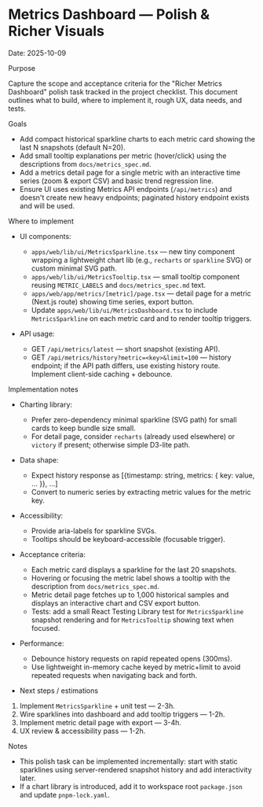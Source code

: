 # Metrics Dashboard — Polish & Richer Visuals

Date: 2025-10-09

Purpose

Capture the scope and acceptance criteria for the "Richer Metrics Dashboard" polish task tracked in the project checklist. This document outlines what to build, where to implement it, rough UX, data needs, and tests.

Goals

- Add compact historical sparkline charts to each metric card showing the last N snapshots (default N=20).
- Add small tooltip explanations per metric (hover/click) using the descriptions from `docs/metrics_spec.md`.
- Add a metrics detail page for a single metric with an interactive time series (zoom & export CSV) and basic trend regression line.
- Ensure UI uses existing Metrics API endpoints (`/api/metrics`) and doesn't create new heavy endpoints; paginated history endpoint exists and will be used.

Where to implement

- UI components:
  - `apps/web/lib/ui/MetricsSparkline.tsx` — new tiny component wrapping a lightweight chart lib (e.g., `recharts` or `sparkline` SVG) or custom minimal SVG path.
  - `apps/web/lib/ui/MetricsTooltip.tsx` — small tooltip component reusing `METRIC_LABELS` and `docs/metrics_spec.md` text.
  - `apps/web/app/metrics/[metric]/page.tsx` — detail page for a metric (Next.js route) showing time series, export button.
  - Update `apps/web/lib/ui/MetricsDashboard.tsx` to include `MetricsSparkline` on each metric card and to render tooltip triggers.

- API usage:
  - GET `/api/metrics/latest` — short snapshot (existing API).
  - GET `/api/metrics/history?metric=<key>&limit=100` — history endpoint; if the API path differs, use existing history route. Implement client-side caching + debounce.

Implementation notes

- Charting library:
  - Prefer zero-dependency minimal sparkline (SVG path) for small cards to keep bundle size small.
  - For detail page, consider `recharts` (already used elsewhere) or `victory` if present; otherwise simple D3-lite path.

- Data shape:
  - Expect history response as [{timestamp: string, metrics: { key: value, ... }}, ...]
  - Convert to numeric series by extracting metric values for the metric key.

- Accessibility:
  - Provide aria-labels for sparkline SVGs.
  - Tooltips should be keyboard-accessible (focusable trigger).

- Acceptance criteria:
  - Each metric card displays a sparkline for the last 20 snapshots.
  - Hovering or focusing the metric label shows a tooltip with the description from `docs/metrics_spec.md`.
  - Metric detail page fetches up to 1,000 historical samples and displays an interactive chart and CSV export button.
  - Tests: add a small React Testing Library test for `MetricsSparkline` snapshot rendering and for `MetricsTooltip` showing text when focused.

- Performance:
  - Debounce history requests on rapid repeated opens (300ms).
  - Use lightweight in-memory cache keyed by metric+limit to avoid repeated requests when navigating back and forth.

- Next steps / estimations

1. Implement `MetricsSparkline` + unit test — 2-3h.
2. Wire sparklines into dashboard and add tooltip triggers — 1-2h.
3. Implement metric detail page with export — 3-4h.
4. UX review & accessibility pass — 1-2h.

Notes

- This polish task can be implemented incrementally: start with static sparklines using server-rendered snapshot history and add interactivity later.
- If a chart library is introduced, add it to workspace root `package.json` and update `pnpm-lock.yaml`.

